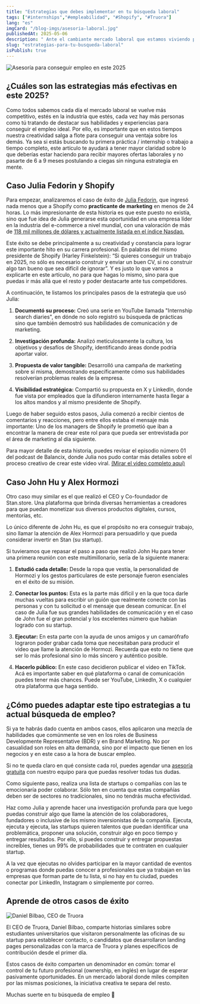```yaml
---
title: "Estrategias que debes implementar en tu búsqueda laboral"
tags: ["#internships","#empleabilidad", "#Shopify", "#Truora"]
lang: "es"
imgCard: "/blog-imgs/asesoria-laboral.jpg"
publishedAt: 2025-05-06
description: " Ante el cambiante mercado laboral que estamos viviendo producto del avance de la AI, te compartimos algunas estrategias e historias de éxito que te pueden servir de inspiración para planificar de mejor manera tu búsqueda laboral en este 2025."
slug: "estrategias-para-tu-busqueda-laboral"
isPublish: true
---
```


![Asesoría para conseguir empleo en este 2025](/blog-imgs/asesoria-laboral.jpg)

## ¿Cuáles son las estrategias más efectivas en este 2025?

Como todos sabemos cada día el mercado laboral se vuelve más competitivo, estés en la industria que estés, cada vez hay más personas como tú tratando de destacar sus habilidades y experiencias para conseguir el empleo ideal. Por ello, es importante que en estos tiempos nuestra creatividad salga a flote para conseguir una ventaja sobre los demás. Ya sea si estás buscando tu primera práctica / internship o trabajo a tiempo completo, este artículo te ayudará a tener mayor claridad sobre lo que deberías estar haciendo para recibir mayores ofertas laborales y no pasarte de 6 a 9 meses postulando a ciegas sin ninguna estrategia en mente.

## Caso Julia Fedorin y Shopify

Para empezar, analizaremos el caso de éxito de [Julia Fedorin](https://juliafedorin.wixsite.com/yulfed), que ingresó nada menos que a Shopify como **practicante de marketing** en menos de 24 horas. Lo más impresionante de esta historia es que este puesto no existía, sino que fue idea de Julia generarse esta oportunidad en una empresa líder en la industria del e-commerce a nivel mundial, con una valoración de más de [118 mil millones de dólares y actualmente listada en el índice Nasdaq.](https://app.dealroom.co/companies/shopify)

Este éxito se debe principalmente a su creatividad y constancia para lograr este importante hito en su carrera profesional. En palabras del mismo presidente de Shopify (Harley Finkelstein): “Si quieres conseguir un trabajo en 2025, no sólo es necesario construir y enviar un buen CV, si no construir algo tan bueno que sea difícil de ignorar”.  Y es justo lo que vamos a explicarte en este artículo, no para que hagas lo mismo, sino para que puedas ir más allá que el resto y poder destacarte ante tus competidores.

A continuación, te listamos los principales pasos de la estrategia que usó Julia:

1. **Documentó su proceso:** Creó una serie en YouTube llamada "Internship search diaries", en dónde no solo registró su búsqueda de prácticas sino que también demostró sus habilidades de comunicación y de marketing.

2. **Investigación profunda:** Analizó meticulosamente la cultura, los objetivos y desafíos de Shopify, identificando áreas donde podría aportar valor.

3. **Propuesta de valor tangible:** Desarrolló una campaña de marketing sobre sí misma, demostrando específicamente cómo sus habilidades resolverían problemas reales de la empresa.

4. **Visibilidad estratégica:** Compartió su propuesta en X y LinkedIn, donde fue vista por empleados que la difundieron internamente hasta llegar a los altos mandos y al mismo presidente de Shopify.


Luego de haber seguido estos pasos, Julia comenzó a recibir cientos de comentarios y reacciones, pero entre ellos estaba el mensaje más importante: Uno de los managers de Shopify le prometió que iban a encontrar la manera de crear este rol para que pueda ser entrevistada por el área de marketing al día siguiente.

Para mayor detalle de esta historia, puedes revisar el episodio número 01 del podcast de Balancix, donde Julia nos pudo contar más detalles sobre el proceso creativo de crear este video viral. [(Mirar el video completo aquí)](https://www.youtube.com/watch?v=RrGYSWtgoDA)



## Caso John Hu y Alex Hormozi

Otro caso muy similar es el que realizó el CEO y Co-foundador de Stan.store. Una plataforma que brinda diversas herramientas a creadores para que puedan monetizar sus diversos productos digitales, cursos, mentorías, etc.

Lo único diferente de John Hu, es que el propósito no era conseguir trabajo, sino llamar la atención de Alex Hormozi para persuadirlo y que pueda considerar invertir en Stan (su startup). 

Si tuvieramos que repasar el paso a paso que realizó John Hu para tener una primera reunión con este multimillonario, sería de la siguiente manera:

1. **Estudió cada detalle:** Desde la ropa que vestía, la personalidad de Hormozi y los gestos particulares de este personaje fueron esenciales en el éxito de su misión.

2. **Conectar los puntos:** Esta es la parte más difícil y en la que toca darle muchas vueltas para escribir un guión que realmente conecte con las personas y con tu solicitud o el mensaje que desean comunicar. En el caso de Julia fue sus grandes habilidades de comunicación y en el caso de John fue el gran potencial y los excelentes número que habian logrado con su startup.

3. **Ejecutar:** En esta parte con la ayuda de unos amigos y un camarófrafo lograron poder grabar cada toma que necesitaban para producir el video que llame la atención de Hormozi. Recuerda que esto no tiene que ser lo más profesional sino lo más sincero y auténtico posible.

4. **Hacerlo público:** En este caso decidieron publicar el video en TikTok. Acá es importante saber en qué plataforma o canal de comunicación puedes tener más chances. Puede ser YouTube, LinkedIn, X o cualquier otra plataforma que haga sentido.


## ¿Cómo puedes adaptar este tipo estrategias a tu actual búsqueda de empleo?

Si ya te habrás dado cuenta en ambos casos, ellos aplicaron una mezcla de habilidades que comúnmente se ven en los roles de Business Developmente Representative (BDR) y en Brand Marketing. No por casualidad son roles en alta demanda, sino por el impacto que tienen en los negocios y en este caso a la hora de buscar empleo.

Si no te queda claro en qué consiste cada rol, puedes agendar una [asesoría gratuita](https://www.balancix-academy.com/es/) con nuestro equipo para que puedas resolver todas tus dudas.

Como siguiente paso, realiza una lista de startups o compañías con las te emocionaría poder colaborar. Sólo ten en cuenta que estas compañías deben ser de sectores no tradicionales, sino no tendrás mucha efectividad.

Haz como Julia y aprende hacer una investigación profunda para que luego puedas construir algo que llame la atención de los colaboradores, fundadores o inclusive de los mismo inversionistas de la compañía. 
Ejecuta, ejecuta y ejecuta, las startups quieren talentos que puedan identificar una problemática, proponer una solución, construir algo en poco tiempo y entregar resultados. Por ello, si puedes construir y entregar propuestas increíbles, tienes un 99% de probabilidades que te contraten en cualquier startup.

A la vez que ejecutas no olvides participar en la mayor cantidad de eventos o programas donde puedas conocer a profesionales que ya trabajan en las empresas que forman parte de tu lista, si no hay en tu ciudad, puedes conectar por LinkedIn, Instagram o simplemente por correo.

## Aprende de otros casos de éxito

![Daniel Bilbao, CEO de Truora](/blog-imgs/Daniel-Bilbao-Truora.png)

El CEO de Truora, Daniel Bilbao, comparte historias similares sobre estudiantes universitarios que visitaron personalmente las oficinas de su startup para establecer contacto, o candidatos que desarrollaron landing pages personalizadas con la marca de Truora y planes específicos de contribución desde el primer día.

Estos casos de éxito comparten un denominador en común: tomar el control de tu futuro profesional (ownership, en inglés) en lugar de esperar pasivamente oportunidades. En un mercado laboral donde miles compiten por las mismas posiciones, la iniciativa creativa te separa del resto.

Muchas suerte en tu búsqueda de empleo 💪